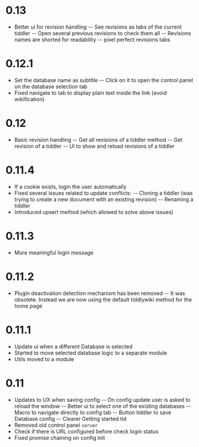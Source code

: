 # 0.13
- Better ui for revision handling
-- See revisions as tabs of the current tiddler
-- Open several previous revisions to check them all
-- Revisions names are shorted for readability
-- pixel perfect revisions tabs
# 0.12.1
- Set the database name as subtitle
-- Click on it to open the control panel on the database selection tab
- Fixed navigate to tab to display plain text inside the link (avoid wikification)
# 0.12
- Basic revision handling
-- Get all revisions of a tiddler method
-- Get revision of a tiddler
-- Ui to show and reload revisions of a tiddler
# 0.11.4
- If a cookie exists, login the user automatically
- Fixed several issues related to update conflicts:
-- Cloning a tiddler (was trying to create a new document with an existing revision)
-- Renaming a tiddler
- Introduced upsert method (which allowed to solve above issues)
# 0.11.3
- More meaningful login message
# 0.11.2
- Plugin deactivation detection mechanism has been removed
-- It was obsolete. Instead we are now using the default tiddlywiki method for the home page
# 0.11.1
- Update ui when a different Database is selected
- Started to move selected database logic to a separate module
- Utils moved to a module
# 0.11
- Updates to UX when saving config
-- On config update user is asked to reload the window
-- Better ui to select one of the existing databases
-- Macro to navigate directly to config tab
-- Button tiddler to save Database config
-- Clearer Getting started tid
- Removed old control panel `server`
- Check if there is URL configured before check login status
- Fixed promise chaining on config init
